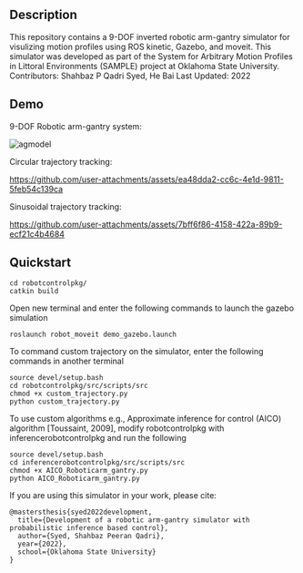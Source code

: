 ## Description
This repository contains a 9-DOF inverted robotic arm-gantry simulator for visulizing motion profiles using ROS kinetic, Gazebo, and moveit. This simulator was developed as part of the System for Arbitrary Motion Profiles in Littoral Environments (SAMPLE) project at Oklahoma State University.
Contributors: Shahbaz P Qadri Syed, He Bai
Last Updated: 2022

## Demo
9-DOF Robotic arm-gantry system:

![agmodel](https://github.com/user-attachments/assets/02b4113a-0378-4aa1-89f1-52a7f3ed9fb4)

Circular trajectory tracking:


https://github.com/user-attachments/assets/ea48dda2-cc6c-4e1d-9811-5feb54c139ca




Sinusoidal trajectory tracking:


https://github.com/user-attachments/assets/7bff6f86-4158-422a-89b9-ecf21c4b4684



## Quickstart
```
cd robotcontrolpkg/
catkin build
```

Open new terminal and enter the following commands to launch the gazebo simulation
```source devel/setup.bash
roslaunch robot_moveit demo_gazebo.launch
```
To command custom trajectory on the simulator, enter the following commands in another terminal
```
source devel/setup.bash
cd robotcontrolpkg/src/scripts/src
chmod +x custom_trajectory.py
python custom_trajectory.py
```

To use custom algorithms e.g., Approximate inference for control (AICO) algorithm [Toussaint, 2009], modify robotcontrolpkg with inferencerobotcontrolpkg and run the following
```
source devel/setup.bash
cd inferencerobotcontrolpkg/src/scripts/src
chmod +x AICO_Roboticarm_gantry.py
python AICO_Roboticarm_gantry.py
```

If you are using this simulator in your work, please cite:
```
@mastersthesis{syed2022development,
  title={Development of a robotic arm-gantry simulator with probabilistic inference based control},
  author={Syed, Shahbaz Peeran Qadri},
  year={2022},
  school={Oklahoma State University}
}
```

